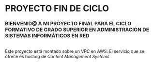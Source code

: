 # PROYECTO FIN DE CICLO
### BIENVENID@ A MI PROYECTO FINAL PARA EL CICLO FORMATIVO DE GRADO SUPERIOR EN ADMINISTRACIÓN DE SISTEMAS INFORMÁTICOS EN RED
</br>
Este proyecto está montado sobre un VPC en AWS. El servicio que se ofrece es hosting de <i>Content Management Systems</i>
